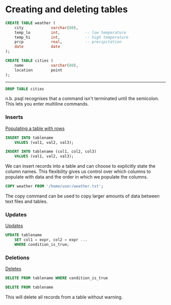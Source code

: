 # Creating and deleting tables

```sql
CREATE TABLE weather (
    city            varchar(80),
    temp_lo         int,           -- low temperature
    temp_hi         int,           -- high temperature
    prcp            real,          -- precipitation
    date            date
);

CREATE TABLE cities (
    name            varchar(80),
    location        point
);
```
****
```sql
DROP TABLE cities
```

n.b. psql recognises that a command isn't terminated until the semicolon. This lets you enter multiline commands.


### Inserts

[Populating a table with rows](https://www.postgresql.org/docs/current/tutorial-populate.html)

```sql
INSERT INTO tablename 
    VALUES (val1, val2, val3);

INSERT INTO tablename (col1, col2, col3)
    VALUES (val1, val2, val3);
```

We can insert records into a table and can choose to explicitly state the column names. This flexibility gives us control over which columns to populate with data and the order in which we populate the columns.

```sql
COPY weather FROM '/home/user/weather.txt';
```

The copy command can be used to copy larger amounts of data between text files and tables.

### Updates

[Updates](https://www.postgresql.org/docs/current/tutorial-update.html)

```sql
UPDATE tablename
    SET col1 = expr, col2 = expr ...
    WHERE condition_is_true;
```

### Deletions

[Deletes](https://www.postgresql.org/docs/current/tutorial-delete.html)

```sql
DELETE FROM tablename WHERE condition_is_true
```


```sql
DELETE FROM tablename
```

This will delete all records from a table without warning.


